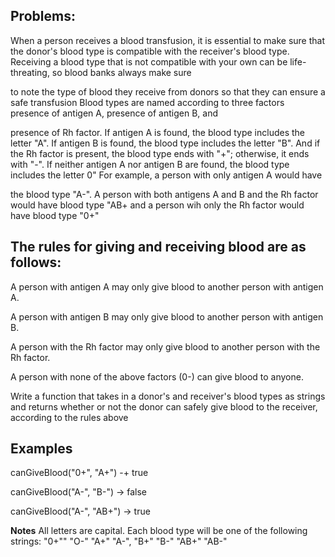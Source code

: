 ## Problems:
When a person receives a blood transfusion, it is essential to make sure that the donor's blood type is
compatible with the receiver's blood type. Receiving a blood type that is not compatible with your own can be life-threating, so blood banks always make sure

to note the type of blood they receive from donors so that they can ensure a safe transfusion Blood types are named according to three factors presence of antigen A, presence of antigen B, and

presence of Rh factor. If antigen A is found, the blood type includes the letter "A". If antigen B is found, the blood type includes the letter "B". And if the Rh factor
is present, the blood type ends with "+"; otherwise, it ends with "-". If neither antigen A nor antigen B are found, the blood type includes the letter 0" For example, a person with only antigen A would have

the blood type "A-". A person with both antigens A and B and the Rh factor would have blood type "AB+ and a person wih only the Rh factor would have blood type "0+"

## The rules for giving and receiving blood are as follows:
A person with antigen A may only give blood to another person with antigen A.

A person with antigen B may only give blood to another person with antigen B.

A person with the Rh factor may only give blood to another person with the Rh factor.

A person with none of the above factors (0-) can give blood to anyone.

Write a function that takes in a donor's and receiver's blood types as strings and returns whether or not the donor can safely give blood to the receiver, 
according to the rules above
## Examples
canGiveBlood("0+", "A+") -+ true

canGiveBlood("A-", "B-") -> false

canGiveBlood("A-", "AB+") -> true

**Notes**
All letters are capital.
Each blood type will be one of the following strings:
"0+"" "O-" "A+" "A-", "B+" "B-" "AB+" "AB-"
